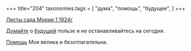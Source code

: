 +++
title="204"
taxonomies.tags = [
 "дума",
 "помощь",
 "будущее",
]
+++

[Листы сада Мории 1 1924г](/agni/1924)

[Думайте](/tags/дума) о [будущей](/tags/будущее) пользе и не останавливайтесь на сегодня.   

[Помощь](/tags/помощь) Моя велика и безотлагательна.   

